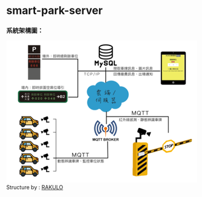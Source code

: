 # smart-park-server

### 系統架構圖：
![架構圖](https://github.com/IOT-smart-car-park/project/blob/main/structure_%E6%99%BA%E6%85%A7%E5%81%9C%E8%BB%8A%E5%A0%B4.png)
Structure by : [RAKULO](https://github.com/RAKULO)
